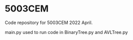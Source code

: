 # 5003CEM

Code repository for 5003CEM 2022 April.

main.py used to run code in BinaryTree.py and AVLTree.py
